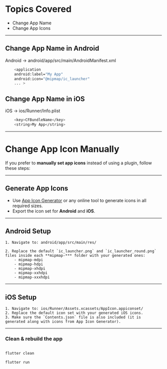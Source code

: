 # Topics Covered

- Change App Name
- Change App Icons

---

## Change App Name in Android

Android → android/app/src/main/AndroidManifest.xml

```bash
    <application
    android:label="My App"
    android:icon="@mipmap/ic_launcher"
    ... >

```

## Change App Name in iOS

iOS → ios/Runner/Info.plist

```bash
    <key>CFBundleName</key>
    <string>My App</string>
```

---

# Change App Icon Manually

If you prefer to **manually set app icons** instead of using a plugin, follow these steps:

---

## Generate App Icons

- Use [App Icon Generator](https://appicon.co/) or any online tool to generate icons in all required sizes.
- Export the icon set for **Android** and **iOS**.

---

## Android Setup

    1. Navigate to: android/app/src/main/res/

    2. Replace the default `ic_launcher.png` and `ic_launcher_round.png` files inside each **mipmap-*** folder with your generated ones:
        - mipmap-mdpi
        - mipmap-hdpi
        - mipmap-xhdpi
        - mipmap-xxhdpi
        - mipmap-xxxhdpi

---

## iOS Setup

    1. Navigate to: ios/Runner/Assets.xcassets/AppIcon.appiconset/
    2. Replace the default icon set with your generated iOS icons.
    3. Make sure the `Contents.json` file is also included (it is generated along with icons from App Icon Generator).

---

### Clean & rebuild the app

```bash

flutter clean

flutter run

```

